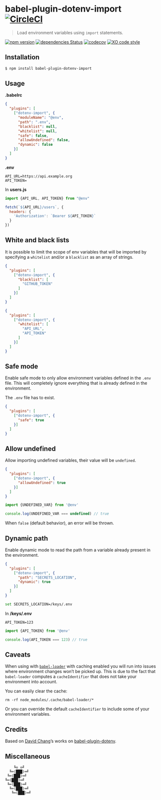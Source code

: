 # babel-plugin-dotenv-import [![CircleCI](https://circleci.com/gh/tusbar/babel-plugin-dotenv-import.svg?style=svg)](https://circleci.com/gh/tusbar/babel-plugin-dotenv-import)

> Load environment variables using `import` statements.

[![npm version](https://badgen.net/npm/v/babel-plugin-dotenv-import)](https://www.npmjs.com/package/babel-plugin-dotenv-import)
[![dependencies Status](https://badgen.net/david/dep/tusbar/babel-plugin-dotenv-import)](https://david-dm.org/tusbar/babel-plugin-dotenv-import)
[![codecov](https://badgen.net/codecov/c/github/tusbar/babel-plugin-dotenv-import)](https://codecov.io/gh/tusbar/babel-plugin-dotenv-import)
[![XO code style](https://badgen.net/badge/code%20style/XO/cyan)](https://github.com/xojs/xo)

## Installation

```sh
$ npm install babel-plugin-dotenv-import
```

## Usage

**.babelrc**

```json
{
  "plugins": [
    ["dotenv-import", {
      "moduleName": "@env",
      "path": ".env",
      "blacklist": null,
      "whitelist": null,
      "safe": false,
      "allowUndefined": false,
      "dynamic": false
    }]
  ]
}
```

**.env**

```dosini
API_URL=https://api.example.org
API_TOKEN=
```

In **users.js**

```js
import {API_URL, API_TOKEN} from "@env"

fetch(`${API_URL}/users`, {
  headers: {
    'Authorization': `Bearer ${API_TOKEN}`
  }
})
```

## White and black lists

It is possible to limit the scope of env variables that will be imported by specifying a `whitelist` and/or a `blacklist` as an array of strings.

```json
{
  "plugins": [
    ["dotenv-import", {
      "blacklist": [
        "GITHUB_TOKEN"
      ]
    }]
  ]
}
```

```json
{
  "plugins": [
    ["dotenv-import", {
      "whitelist": [
        "API_URL",
        "API_TOKEN"
      ]
    }]
  ]
}
```

## Safe mode

Enable safe mode to only allow environment variables defined in the `.env` file. This will completely ignore everything that is already defined in the environment.

The `.env` file has to exist.

```json
{
  "plugins": [
    ["dotenv-import", {
      "safe": true
    }]
  ]
}
```

## Allow undefined

Allow importing undefined variables, their value will be `undefined`.

```json
{
  "plugins": [
    ["dotenv-import", {
      "allowUndefined": true
    }]
  ]
}
```

```js
import {UNDEFINED_VAR} from '@env'

console.log(UNDEFINED_VAR === undefined) // true
```

When `false` (default behavior), an error will be thrown.

## Dynamic path

Enable dynamic mode to read the path from a variable already present in the environment.

```json
{
  "plugins": [
    ["dotenv-import", {
      "path": "SECRETS_LOCATION",
      "dynamic": true
    }]
  ]
}
```

```sh
set SECRETS_LOCATION=/keys/.env
```

In **/keys/.env**

```dosini
API_TOKEN=123
```

```js
import {API_TOKEN} from '@env'

console.log(API_TOKEN === 123) // true
```

## Caveats

When using with [`babel-loader`](https://github.com/babel/babel-loader) with caching enabled you will run into issues where environment changes won’t be picked up.
This is due to the fact that `babel-loader` computes a `cacheIdentifier` that does not take your environment into account.

You can easily clear the cache:

```shell
rm -rf node_modules/.cache/babel-loader/*
```

Or you can override the default `cacheIdentifier` to include some of your environment variables.

## Credits

Based on [David Chang](https://github.com/zetachang)’s works on [babel-plugin-dotenv](https://github.com/zetachang/react-native-dotenv/tree/master/babel-plugin-dotenv).

## Miscellaneous

```
    ╚⊙ ⊙╝
  ╚═(███)═╝
 ╚═(███)═╝
╚═(███)═╝
 ╚═(███)═╝
  ╚═(███)═╝
   ╚═(███)═╝
```

